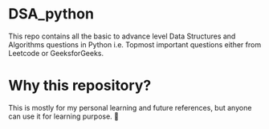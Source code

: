 # DSA_python
This repo contains all the basic to advance level Data Structures and Algorithms questions in Python i.e. Topmost important questions either from Leetcode or GeeksforGeeks.
# Why this repository?
This is mostly for my personal learning and future references, but anyone can use it for learning purpose. 🍻
